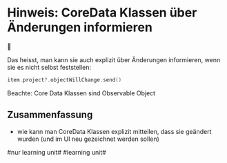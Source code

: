 # Hinweis: CoreData Klassen über Änderungen informieren
📣

Das heisst, man kann sie auch explizit über Änderungen informieren, wenn sie es nicht selbst feststellen:

```swift
item.project?.objectWillChange.send()
```

Beachte: Core Data Klassen sind Observable Object


## Zusammenfassung
- wie kann man CoreData Klassen explizit mitteilen, dass sie geändert wurden (und im UI neu gezeichnet werden sollen)


#nur learning unit# #learning unit#